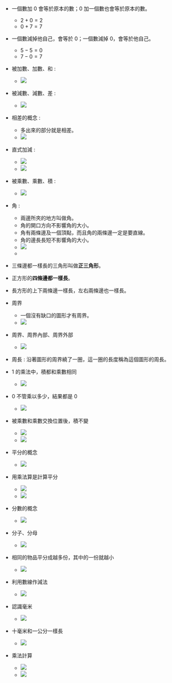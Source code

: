 - 一個數加 0 會等於原本的數；0 加一個數也會等於原本的數。
  - $2 + 0 = 2$
  - $0 + 7 = 7$

- 一個數減掉他自己，會等於 0；一個數減掉 0，會等於他自己。
  - $5 - 5 = 0$
  - $7 - 0 = 7$

- 被加數、加數、和 :
  - <img src="https://github.com/aquariusCCA/mathematics/blob/main/%E5%89%8D%E7%BD%AE%E7%9F%A5%E8%AD%98/images/%E8%A2%AB%E5%8A%A0%E6%95%B8%E3%80%81%E5%8A%A0%E6%95%B8%E3%80%81%E5%92%8C.png?raw=true" style="max-width: 300px; max-height: 200px">

- 被減數、減數、差 :
  - <img src="https://github.com/aquariusCCA/mathematics/blob/main/%E5%89%8D%E7%BD%AE%E7%9F%A5%E8%AD%98/images/%E8%A2%AB%E6%B8%9B%E6%95%B8%E3%80%81%E6%B8%9B%E6%95%B8%E3%80%81%E5%B7%AE.png?raw=true" style="max-width: 300px; max-height: 200px">

- 相差的概念 :
  - 多出來的部分就是相差。
  - <img src="https://github.com/aquariusCCA/mathematics/blob/main/%E5%89%8D%E7%BD%AE%E7%9F%A5%E8%AD%98/images/%E7%9B%B8%E5%B7%AE.png?raw=true" style="max-width: 300px; max-height: 200px">

- 直式加減 :
  - <img src="https://github.com/aquariusCCA/mathematics/blob/main/%E5%89%8D%E7%BD%AE%E7%9F%A5%E8%AD%98/images/%E7%9B%B4%E5%BC%8F%E5%8A%A0%E6%B3%95.png?raw=true" style="max-width: 300px; max-height: 200px">
  - <img src="https://github.com/aquariusCCA/mathematics/blob/main/%E5%89%8D%E7%BD%AE%E7%9F%A5%E8%AD%98/images/%E7%9B%B4%E5%BC%8F%E6%B8%9B%E6%B3%95.png?raw=true" style="max-width: 300px; max-height: 200px">

- 被乘數、乘數、積 :
  - <img src="https://github.com/aquariusCCA/mathematics/blob/main/%E5%89%8D%E7%BD%AE%E7%9F%A5%E8%AD%98/images/%E8%A2%AB%E4%B9%98%E6%95%B8%E3%80%81%E4%B9%98%E6%95%B8%E3%80%81%E7%A9%8D.png?raw=true" style="max-width: 300px; max-height: 200px">

- 角 :
  - 兩邊所夾的地方叫做角。
  - 角的開口方向不影響角的大小。
  - 角有兩條邊及一個頂點，而且角的兩條邊一定是要直線。
  - 角的邊長長短不影響角的大小。
  - <img src="https://github.com/aquariusCCA/mathematics/blob/main/%E5%89%8D%E7%BD%AE%E7%9F%A5%E8%AD%98/images/%E8%A7%92.png?raw=true" style="max-width: 300px; max-height: 200px">
  - <img src="" style="max-width: 300px; max-height: 200px">

- 三條邊都一樣長的三角形叫做**正三角形**。

- 正方形的**四條邊都一樣長**。

- 長方形的上下兩條邊一樣長，左右兩條邊也一樣長。

- 周界
  - 一個沒有缺口的圖形才有周界。
  - <img src="https://github.com/aquariusCCA/mathematics/blob/main/%E5%89%8D%E7%BD%AE%E7%9F%A5%E8%AD%98/images/%E5%91%A8%E7%95%8C.png?raw=true" style="max-width: 300px; max-height: 200px">

- 周界、周界內部、周界外部
  - <img src="https://github.com/aquariusCCA/mathematics/blob/main/%E5%89%8D%E7%BD%AE%E7%9F%A5%E8%AD%98/images/%E5%91%A8%E7%95%8C%E3%80%81%E5%91%A8%E7%95%8C%E5%85%A7%E9%83%A8%E3%80%81%E5%91%A8%E7%95%8C%E5%A4%96%E9%83%A8.png?raw=true" style="max-width: 300px; max-height: 200px">

- 周長 : 沿著圖形的周界繞了一圈，這一圈的長度稱為這個圖形的周長。

- 1 的乘法中，積都和乘數相同
  - <img src="https://github.com/aquariusCCA/mathematics/blob/main/%E5%89%8D%E7%BD%AE%E7%9F%A5%E8%AD%98/images/1%20%E7%9A%84%E4%B9%98%E6%B3%95%E4%B8%AD%EF%BC%8C%E7%A9%8D%E9%83%BD%E5%92%8C%E4%B9%98%E6%95%B8%E7%9B%B8%E5%90%8C.png?raw=true" style="max-width: 300px; max-height: 200px">

- 0 不管乘以多少，結果都是 0
  - <img src="https://github.com/aquariusCCA/mathematics/blob/main/%E5%89%8D%E7%BD%AE%E7%9F%A5%E8%AD%98/images/0%20%E4%B8%8D%E7%AE%A1%E4%B9%98%E4%BB%A5%E5%A4%9A%E5%B0%91%EF%BC%8C%E7%B5%90%E6%9E%9C%E9%83%BD%E6%98%AF%200.png?raw=true" style="max-width: 300px; max-height: 200px">

- 被乘數和乘數交換位置後，積不變
  - <img src="https://github.com/aquariusCCA/mathematics/blob/main/%E5%89%8D%E7%BD%AE%E7%9F%A5%E8%AD%98/images/%E8%A2%AB%E4%B9%98%E6%95%B8%E5%92%8C%E4%B9%98%E6%95%B8%E4%BA%A4%E6%8F%9B%E4%BD%8D%E7%BD%AE%E5%BE%8C%EF%BC%8C%E7%A9%8D%E4%B8%8D%E8%AE%8A.png?raw=true" style="max-width: 300px; max-height: 200px">
  - <img src="https://github.com/aquariusCCA/mathematics/blob/main/%E5%89%8D%E7%BD%AE%E7%9F%A5%E8%AD%98/images/%E8%A2%AB%E4%B9%98%E6%95%B8%E5%92%8C%E4%B9%98%E6%95%B8%E4%BA%A4%E6%8F%9B%E4%BD%8D%E7%BD%AE%E5%BE%8C%EF%BC%8C%E7%A9%8D%E4%B8%8D%E8%AE%8A2.png?raw=true" style="max-width: 300px; max-height: 200px">

- 平分的概念
  - <img src="https://github.com/aquariusCCA/mathematics/blob/main/%E5%89%8D%E7%BD%AE%E7%9F%A5%E8%AD%98/images/%E5%B9%B3%E5%88%86%E7%9A%84%E6%A6%82%E5%BF%B5.png?raw=true" style="max-width: 300px; max-height: 200px">

- 用乘法算是計算平分
  - <img src="https://github.com/aquariusCCA/mathematics/blob/main/%E5%89%8D%E7%BD%AE%E7%9F%A5%E8%AD%98/images/%E7%94%A8%E4%B9%98%E6%B3%95%E7%AE%97%E6%98%AF%E8%A8%88%E7%AE%97%E5%B9%B3%E5%88%861.png?raw=true" style="max-width: 300px; max-height: 200px">
  - <img src="https://github.com/aquariusCCA/mathematics/blob/main/%E5%89%8D%E7%BD%AE%E7%9F%A5%E8%AD%98/images/%E7%94%A8%E4%B9%98%E6%B3%95%E7%AE%97%E6%98%AF%E8%A8%88%E7%AE%97%E5%B9%B3%E5%88%862.png?raw=true" style="max-width: 300px; max-height: 200px">

- 分數的概念
  - <img src="https://github.com/aquariusCCA/mathematics/blob/main/%E5%89%8D%E7%BD%AE%E7%9F%A5%E8%AD%98/images/%E5%88%86%E6%95%B8.png?raw=true" style="max-width: 300px; max-height: 200px">

- 分子、分母
  - <img src="https://github.com/aquariusCCA/mathematics/blob/main/%E5%89%8D%E7%BD%AE%E7%9F%A5%E8%AD%98/images/%E5%88%86%E5%AD%90%E3%80%81%E5%88%86%E6%AF%8D.png?raw=true" style="max-width: 300px; max-height: 200px">

- 相同的物品平分成越多份，其中的一份就越小
  - <img src="https://github.com/aquariusCCA/mathematics/blob/main/%E5%89%8D%E7%BD%AE%E7%9F%A5%E8%AD%98/images/%E5%88%86%E6%95%B8%E6%AF%94%E8%BC%83%E5%A4%A7%E5%B0%8F.png?raw=true" style="max-width: 300px; max-height: 200px">

- 利用數線作減法
  - <img src="https://github.com/aquariusCCA/mathematics/blob/main/%E5%89%8D%E7%BD%AE%E7%9F%A5%E8%AD%98/images/%E5%88%A9%E7%94%A8%E6%95%B8%E7%B7%9A%E4%BD%9C%E6%B8%9B%E6%B3%95.png?raw=true" style="max-width: 300px; max-height: 200px">

- 認識毫米
  - <img src="https://github.com/aquariusCCA/mathematics/blob/main/%E5%89%8D%E7%BD%AE%E7%9F%A5%E8%AD%98/images/%E8%AA%8D%E8%AD%98%E6%AF%AB%E7%B1%B3.png?raw=true" style="max-width: 300px; max-height: 200px">

- 十毫米和一公分一樣長
  - <img src="https://github.com/aquariusCCA/mathematics/blob/main/%E5%89%8D%E7%BD%AE%E7%9F%A5%E8%AD%98/images/%E5%8D%81%E6%AF%AB%E7%B1%B3%E5%92%8C%E4%B8%80%E5%85%AC%E5%88%86%E4%B8%80%E6%A8%A3%E9%95%B7.png?raw=true" style="max-width: 300px; max-height: 200px">

- 乘法計算
  - <img src="https://github.com/aquariusCCA/mathematics/blob/main/%E5%89%8D%E7%BD%AE%E7%9F%A5%E8%AD%98/images/%E4%B9%98%E6%B3%95%E8%A8%88%E7%AE%97%E6%96%B9%E6%B3%95%E4%B8%80.png?raw=true" style="max-width: 300px; max-height: 200px">
  - <img src="https://github.com/aquariusCCA/mathematics/blob/main/%E5%89%8D%E7%BD%AE%E7%9F%A5%E8%AD%98/images/%E4%B9%98%E6%B3%95%E8%A8%88%E7%AE%97%E6%96%B9%E6%B3%95%E4%BA%8C.png?raw=true" style="max-width: 300px; max-height: 200px">